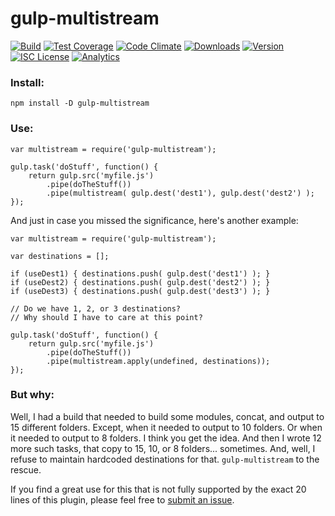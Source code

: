 # gulp-multistream

[![Build][1]][2] [![Test Coverage][3]][4] [![Code Climate][5]][6] [![Downloads][7]][8] [![Version][9]][8] [![ISC License][10]][11] [![Analytics][12]][13]

[1]: https://img.shields.io/travis/catdad/gulp-multistream/master.svg?style=flat-square
[2]: https://travis-ci.org/catdad/gulp-multistream

[3]: https://img.shields.io/codeclimate/coverage/github/catdad/gulp-multistream.svg?style=flat-square
[4]: https://codeclimate.com/github/catdad/gulp-multistream/coverage

[5]: https://img.shields.io/codeclimate/github/catdad/gulp-multistream.svg?style=flat-square
[6]: https://codeclimate.com/github/catdad/gulp-multistream

[7]: https://img.shields.io/npm/dm/gulp-multistream.svg?style=flat-square
[8]: https://www.npmjs.com/package/gulp-multistream

[9]: https://img.shields.io/npm/v/gulp-multistream.svg?style=flat-square

[10]: https://img.shields.io/npm/l/gulp-multistream.svg?style=flat-square
[11]: http://opensource.org/licenses/ISC

[12]: https://ga-beacon.appspot.com/UA-17159207-7/gulp-multistream/readme?flat
[13]: https://github.com/igrigorik/ga-beacon


### Install:

    npm install -D gulp-multistream
    
### Use:

    var multistream = require('gulp-multistream');
    
    gulp.task('doStuff', function() {
        return gulp.src('myfile.js')
            .pipe(doTheStuff())
            .pipe(multistream( gulp.dest('dest1'), gulp.dest('dest2') ); 
    });
    
And just in case you missed the significance, here's another example:

    var multistream = require('gulp-multistream');
    
    var destinations = [];
    
    if (useDest1) { destinations.push( gulp.dest('dest1') ); }
    if (useDest2) { destinations.push( gulp.dest('dest2') ); }
    if (useDest3) { destinations.push( gulp.dest('dest3') ); }
    
    // Do we have 1, 2, or 3 destinations?
    // Why should I have to care at this point?
    
    gulp.task('doStuff', function() {
        return gulp.src('myfile.js')
            .pipe(doTheStuff())
            .pipe(multistream.apply(undefined, destinations)); 
    });
    
### But why:

Well, I had a build that needed to build some modules, concat, and output to 15 different folders. Except, when it needed to output to 10 folders. Or when it needed to output to 8 folders. I think you get the idea. And then I wrote 12 more such tasks, that copy to 15, 10, or 8 folders... sometimes. And, well, I refuse to maintain hardcoded destinations for that. `gulp-multistream` to the rescue.

If you find a great use for this that is not fully supported by the exact 20 lines of this plugin, please feel free to [submit an issue](https://github.com/catdad/gulp-multistream/issues).
